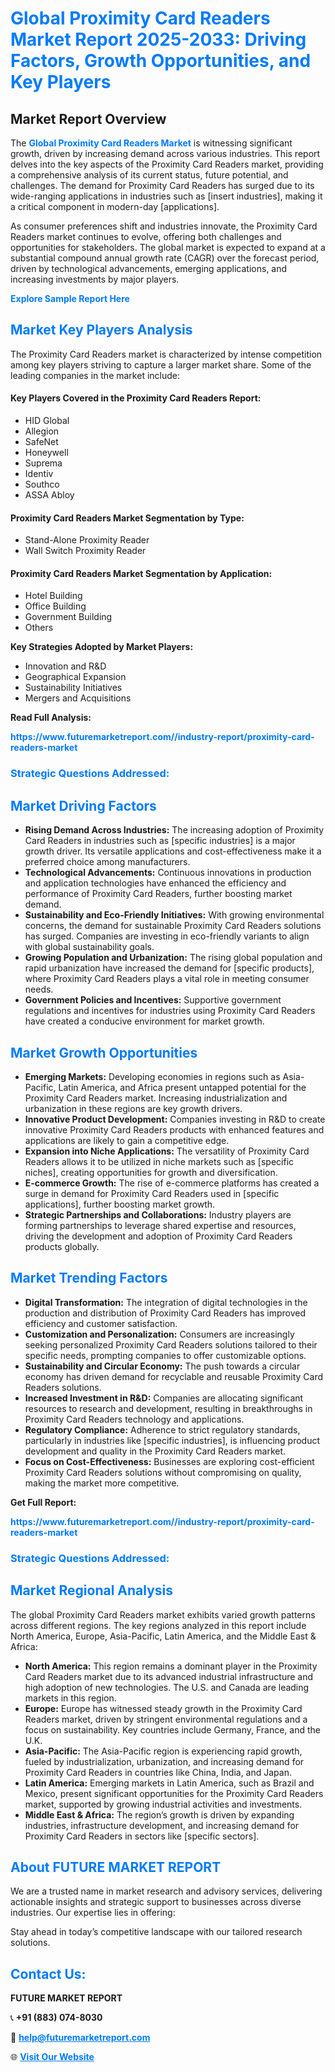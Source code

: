 <h1 style="color: #007BFF;">Global Proximity Card Readers Market Report 2025-2033: Driving Factors, Growth Opportunities, and Key Players</h1>

<section id="overview">
<h2>Market Report Overview</h2>
<p>The <a href="https://www.futuremarketreport.com//industry-report/proximity-card-readers-market" style="color: #007BFF; text-decoration: none;"><strong>Global Proximity Card Readers Market</strong></a> is witnessing significant growth, driven by increasing demand across various industries. This report delves into the key aspects of the Proximity Card Readers market, providing a comprehensive analysis of its current status, future potential, and challenges. The demand for Proximity Card Readers has surged due to its wide-ranging applications in industries such as [insert industries], making it a critical component in modern-day [applications].</p>
<p>As consumer preferences shift and industries innovate, the Proximity Card Readers market continues to evolve, offering both challenges and opportunities for stakeholders. The global market is expected to expand at a substantial compound annual growth rate (CAGR) over the forecast period, driven by technological advancements, emerging applications, and increasing investments by major players.</p>
</section>

<section id="overview">
<p><a href="https://www.futuremarketreport.com//request-sample/reportId=76680" style="color: #007BFF; text-decoration: none;"><strong>Explore Sample Report Here</strong></a></p>
</section>

<section id="key-players">
<h2 style="color: #007BFF;">Market Key Players Analysis</h2>
<p>The Proximity Card Readers market is characterized by intense competition among key players striving to capture a larger market share. Some of the leading companies in the market include:</p>
<h4>Key Players Covered in the Proximity Card Readers Report:</h4>
<ul><li>HID Global</li><li>Allegion</li><li>SafeNet</li><li>Honeywell</li><li>Suprema</li><li>Identiv</li><li>Southco</li><li>ASSA Abloy</li></ul>
<h4>Proximity Card Readers Market Segmentation by Type:</h4>
<ul><li>Stand-Alone Proximity Reader</li><li>Wall Switch Proximity Reader</li></ul>

<h4>Proximity Card Readers Market Segmentation by Application:</h4>
<ul><li>Hotel Building</li><li>Office Building</li><li>Government Building</li><li>Others</li></ul>
<p><strong>Key Strategies Adopted by Market Players:</strong></p>
<ul>
<li>Innovation and R&D</li>
<li>Geographical Expansion</li>
<li>Sustainability Initiatives</li>
<li>Mergers and Acquisitions</li>
</ul>
</section>

<section>
<p><strong>Read Full Analysis: </strong></p><a href="https://www.futuremarketreport.com//industry-report/proximity-card-readers-market" style="color: #007BFF; text-decoration: none;"><strong>https://www.futuremarketreport.com//industry-report/proximity-card-readers-market</strong></a>
<h3 style="color: #007BFF;">Strategic Questions Addressed:</h3>
</section>

<section id="driving-factors">
<h2 style="color: #007BFF;">Market Driving Factors</h2>
<ul>
<li><strong>Rising Demand Across Industries:</strong> The increasing adoption of Proximity Card Readers in industries such as [specific industries] is a major growth driver. Its versatile applications and cost-effectiveness make it a preferred choice among manufacturers.</li>
<li><strong>Technological Advancements:</strong> Continuous innovations in production and application technologies have enhanced the efficiency and performance of Proximity Card Readers, further boosting market demand.</li>
<li><strong>Sustainability and Eco-Friendly Initiatives:</strong> With growing environmental concerns, the demand for sustainable Proximity Card Readers solutions has surged. Companies are investing in eco-friendly variants to align with global sustainability goals.</li>
<li><strong>Growing Population and Urbanization:</strong> The rising global population and rapid urbanization have increased the demand for [specific products], where Proximity Card Readers plays a vital role in meeting consumer needs.</li>
<li><strong>Government Policies and Incentives:</strong> Supportive government regulations and incentives for industries using Proximity Card Readers have created a conducive environment for market growth.</li>
</ul>
</section>

<section id="growth-opportunities">
<h2 style="color: #007BFF;">Market Growth Opportunities</h2>
<ul>
<li><strong>Emerging Markets:</strong> Developing economies in regions such as Asia-Pacific, Latin America, and Africa present untapped potential for the Proximity Card Readers market. Increasing industrialization and urbanization in these regions are key growth drivers.</li>
<li><strong>Innovative Product Development:</strong> Companies investing in R&D to create innovative Proximity Card Readers products with enhanced features and applications are likely to gain a competitive edge.</li>
<li><strong>Expansion into Niche Applications:</strong> The versatility of Proximity Card Readers allows it to be utilized in niche markets such as [specific niches], creating opportunities for growth and diversification.</li>
<li><strong>E-commerce Growth:</strong> The rise of e-commerce platforms has created a surge in demand for Proximity Card Readers used in [specific applications], further boosting market growth.</li>
<li><strong>Strategic Partnerships and Collaborations:</strong> Industry players are forming partnerships to leverage shared expertise and resources, driving the development and adoption of Proximity Card Readers products globally.</li>
</ul>
</section>

<section id="trending-factors">
<h2 style="color: #007BFF;">Market Trending Factors</h2>
<ul>
<li><strong>Digital Transformation:</strong> The integration of digital technologies in the production and distribution of Proximity Card Readers has improved efficiency and customer satisfaction.</li>
<li><strong>Customization and Personalization:</strong> Consumers are increasingly seeking personalized Proximity Card Readers solutions tailored to their specific needs, prompting companies to offer customizable options.</li>
<li><strong>Sustainability and Circular Economy:</strong> The push towards a circular economy has driven demand for recyclable and reusable Proximity Card Readers solutions.</li>
<li><strong>Increased Investment in R&D:</strong> Companies are allocating significant resources to research and development, resulting in breakthroughs in Proximity Card Readers technology and applications.</li>
<li><strong>Regulatory Compliance:</strong> Adherence to strict regulatory standards, particularly in industries like [specific industries], is influencing product development and quality in the Proximity Card Readers market.</li>
<li><strong>Focus on Cost-Effectiveness:</strong> Businesses are exploring cost-efficient Proximity Card Readers solutions without compromising on quality, making the market more competitive.</li>
</ul>
</section>

<section>
<p><strong>Get Full Report: </strong></p><a href="https://www.futuremarketreport.com//industry-report/proximity-card-readers-market" style="color: #007BFF; text-decoration: none;"><strong>https://www.futuremarketreport.com//industry-report/proximity-card-readers-market</strong></a>
<h3 style="color: #007BFF;">Strategic Questions Addressed:</h3>
</section>


<section id="regional-analysis">
<h2 style="color: #007BFF;">Market Regional Analysis</h2>
<p>The global Proximity Card Readers market exhibits varied growth patterns across different regions. The key regions analyzed in this report include North America, Europe, Asia-Pacific, Latin America, and the Middle East & Africa:</p>
<ul>
<li><strong>North America:</strong> This region remains a dominant player in the Proximity Card Readers market due to its advanced industrial infrastructure and high adoption of new technologies. The U.S. and Canada are leading markets in this region.</li>
<li><strong>Europe:</strong> Europe has witnessed steady growth in the Proximity Card Readers market, driven by stringent environmental regulations and a focus on sustainability. Key countries include Germany, France, and the U.K.</li>
<li><strong>Asia-Pacific:</strong> The Asia-Pacific region is experiencing rapid growth, fueled by industrialization, urbanization, and increasing demand for Proximity Card Readers in countries like China, India, and Japan.</li>
<li><strong>Latin America:</strong> Emerging markets in Latin America, such as Brazil and Mexico, present significant opportunities for the Proximity Card Readers market, supported by growing industrial activities and investments.</li>
<li><strong>Middle East & Africa:</strong> The region’s growth is driven by expanding industries, infrastructure development, and increasing demand for Proximity Card Readers in sectors like [specific sectors].</li>
</ul>
</section>

<footer>
<h2 style="color: #007BFF;">About FUTURE MARKET REPORT</h2>
<p>We are a trusted name in market research and advisory services, delivering actionable insights and strategic support to businesses across diverse industries. Our expertise lies in offering:</p>

<p>Stay ahead in today’s competitive landscape with our tailored research solutions.</p>

<h2 style="color: #007BFF;">Contact Us:</h2>
<p><strong>FUTURE MARKET REPORT</strong></p>
<p>📞 <strong>+91 (883) 074-8030</strong></p>
<p>📧 <strong><a href="mailto:help@futuremarketreport.com" style="color: #007BFF;">help@futuremarketreport.com</a></strong></p>
<p>🌐 <strong><a href="https://www.futuremarketreport.com/" style="color: #007BFF;">Visit Our Website</a></strong></p>
</footer>